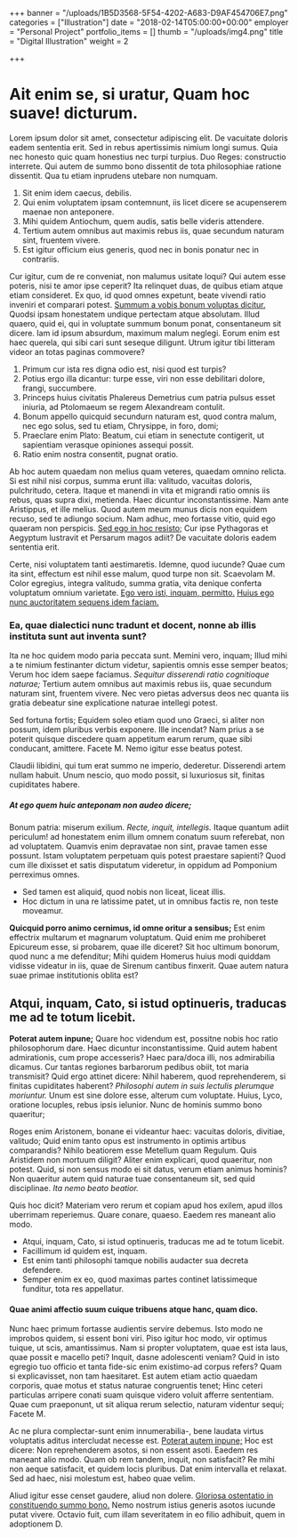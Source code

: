 +++
banner = "/uploads/1B5D3568-5F54-4202-A683-D9AF454706E7.png"
categories = ["Illustration"]
date = "2018-02-14T05:00:00+00:00"
employer = "Personal Project"
portfolio_items = []
thumb = "/uploads/img4.png"
title = "Digital Illustration"
weight = 2

+++
# Ait enim se, si uratur, Quam hoc suave! dicturum.

Lorem ipsum dolor sit amet, consectetur adipiscing elit. De vacuitate doloris eadem sententia erit. Sed in rebus apertissimis nimium longi sumus. Quia nec honesto quic quam honestius nec turpi turpius. Duo Reges: constructio interrete. Qui autem de summo bono dissentit de tota philosophiae ratione dissentit. Qua tu etiam inprudens utebare non numquam.

1. Sit enim idem caecus, debilis.
2. Qui enim voluptatem ipsam contemnunt, iis licet dicere se acupenserem maenae non anteponere.
3. Mihi quidem Antiochum, quem audis, satis belle videris attendere.
4. Tertium autem omnibus aut maximis rebus iis, quae secundum naturam sint, fruentem vivere.
5. Est igitur officium eius generis, quod nec in bonis ponatur nec in contrariis.

Cur igitur, cum de re conveniat, non malumus usitate loqui? Qui autem esse poteris, nisi te amor ipse ceperit? Ita relinquet duas, de quibus etiam atque etiam consideret. Ex quo, id quod omnes expetunt, beate vivendi ratio inveniri et comparari potest. [Summum a vobis bonum voluptas dicitur.](http://loripsum.net/) Quodsi ipsam honestatem undique pertectam atque absolutam. Illud quaero, quid ei, qui in voluptate summum bonum ponat, consentaneum sit dicere. Iam id ipsum absurdum, maximum malum neglegi. Eorum enim est haec querela, qui sibi cari sunt seseque diligunt. Utrum igitur tibi litteram videor an totas paginas commovere?

1. Primum cur ista res digna odio est, nisi quod est turpis?
2. Potius ergo illa dicantur: turpe esse, viri non esse debilitari dolore, frangi, succumbere.
3. Princeps huius civitatis Phalereus Demetrius cum patria pulsus esset iniuria, ad Ptolomaeum se regem Alexandream contulit.
4. Bonum appello quicquid secundurn naturam est, quod contra malum, nec ego solus, sed tu etiam, Chrysippe, in foro, domi;
5. Praeclare enim Plato: Beatum, cui etiam in senectute contigerit, ut sapientiam verasque opiniones assequi possit.
6. Ratio enim nostra consentit, pugnat oratio.

Ab hoc autem quaedam non melius quam veteres, quaedam omnino relicta. Si est nihil nisi corpus, summa erunt illa: valitudo, vacuitas doloris, pulchritudo, cetera. Itaque et manendi in vita et migrandi ratio omnis iis rebus, quas supra dixi, metienda. Haec dicuntur inconstantissime. Nam ante Aristippus, et ille melius. Quod autem meum munus dicis non equidem recuso, sed te adiungo socium. Nam adhuc, meo fortasse vitio, quid ego quaeram non perspicis. [Sed ego in hoc resisto;](http://loripsum.net/) Cur ipse Pythagoras et Aegyptum lustravit et Persarum magos adiit? De vacuitate doloris eadem sententia erit.

Certe, nisi voluptatem tanti aestimaretis. Idemne, quod iucunde? Quae cum ita sint, effectum est nihil esse malum, quod turpe non sit. Scaevolam M. Color egregius, integra valitudo, summa gratia, vita denique conferta voluptatum omnium varietate. [Ego vero isti, inquam, permitto.](http://loripsum.net/) [Huius ego nunc auctoritatem sequens idem faciam.](http://loripsum.net/)

### Ea, quae dialectici nunc tradunt et docent, nonne ab illis instituta sunt aut inventa sunt?

Ita ne hoc quidem modo paria peccata sunt. Memini vero, inquam; Illud mihi a te nimium festinanter dictum videtur, sapientis omnis esse semper beatos; Verum hoc idem saepe faciamus. _Sequitur disserendi ratio cognitioque naturae;_ Tertium autem omnibus aut maximis rebus iis, quae secundum naturam sint, fruentem vivere. Nec vero pietas adversus deos nec quanta iis gratia debeatur sine explicatione naturae intellegi potest.

Sed fortuna fortis; Equidem soleo etiam quod uno Graeci, si aliter non possum, idem pluribus verbis exponere. Ille incendat? Nam prius a se poterit quisque discedere quam appetitum earum rerum, quae sibi conducant, amittere. Facete M. Nemo igitur esse beatus potest.

Claudii libidini, qui tum erat summo ne imperio, dederetur. Disserendi artem nullam habuit. Unum nescio, quo modo possit, si luxuriosus sit, finitas cupiditates habere.

##### At ego quem huic anteponam non audeo dicere;

Bonum patria: miserum exilium. _Recte, inquit, intellegis._ Itaque quantum adiit periculum! ad honestatem enim illum omnem conatum suum referebat, non ad voluptatem. Quamvis enim depravatae non sint, pravae tamen esse possunt. Istam voluptatem perpetuam quis potest praestare sapienti? Quod cum ille dixisset et satis disputatum videretur, in oppidum ad Pomponium perreximus omnes.

* Sed tamen est aliquid, quod nobis non liceat, liceat illis.
* Hoc dictum in una re latissime patet, ut in omnibus factis re, non teste moveamur.

**Quicquid porro animo cernimus, id omne oritur a sensibus;** Est enim effectrix multarum et magnarum voluptatum. Quid enim me prohiberet Epicureum esse, si probarem, quae ille diceret? Sit hoc ultimum bonorum, quod nunc a me defenditur; Mihi quidem Homerus huius modi quiddam vidisse videatur in iis, quae de Sirenum cantibus finxerit. Quae autem natura suae primae institutionis oblita est?

## Atqui, inquam, Cato, si istud optinueris, traducas me ad te totum licebit.

**Poterat autem inpune;** Quare hoc videndum est, possitne nobis hoc ratio philosophorum dare. Haec dicuntur inconstantissime. Quid autem habent admirationis, cum prope accesseris? Haec para/doca illi, nos admirabilia dicamus. Cur tantas regiones barbarorum pedibus obiit, tot maria transmisit? Quid ergo attinet dicere: Nihil haberem, quod reprehenderem, si finitas cupiditates haberent? _Philosophi autem in suis lectulis plerumque moriuntur._ Unum est sine dolore esse, alterum cum voluptate. Huius, Lyco, oratione locuples, rebus ipsis ielunior. Nunc de hominis summo bono quaeritur;

Roges enim Aristonem, bonane ei videantur haec: vacuitas doloris, divitiae, valitudo; Quid enim tanto opus est instrumento in optimis artibus comparandis? Nihilo beatiorem esse Metellum quam Regulum. Quis Aristidem non mortuum diligit? Aliter enim explicari, quod quaeritur, non potest. Quid, si non sensus modo ei sit datus, verum etiam animus hominis? Non quaeritur autem quid naturae tuae consentaneum sit, sed quid disciplinae. _Ita nemo beato beatior._

Quis hoc dicit? Materiam vero rerum et copiam apud hos exilem, apud illos uberrimam reperiemus. Quare conare, quaeso. Eaedem res maneant alio modo.

* Atqui, inquam, Cato, si istud optinueris, traducas me ad te totum licebit.
* Facillimum id quidem est, inquam.
* Est enim tanti philosophi tamque nobilis audacter sua decreta defendere.
* Semper enim ex eo, quod maximas partes continet latissimeque funditur, tota res appellatur.

#### Quae animi affectio suum cuique tribuens atque hanc, quam dico.

Nunc haec primum fortasse audientis servire debemus. Isto modo ne improbos quidem, si essent boni viri. Piso igitur hoc modo, vir optimus tuique, ut scis, amantissimus. Nam si propter voluptatem, quae est ista laus, quae possit e macello peti? Inquit, dasne adolescenti veniam? Quid in isto egregio tuo officio et tanta fide-sic enim existimo-ad corpus refers? Quam si explicavisset, non tam haesitaret. Est autem etiam actio quaedam corporis, quae motus et status naturae congruentis tenet; Hinc ceteri particulas arripere conati suam quisque videro voluit afferre sententiam. Quae cum praeponunt, ut sit aliqua rerum selectio, naturam videntur sequi; Facete M.

Ac ne plura complectar-sunt enim innumerabilia-, bene laudata virtus voluptatis aditus intercludat necesse est. [Poterat autem inpune;](http://loripsum.net/) Hoc est dicere: Non reprehenderem asotos, si non essent asoti. Eaedem res maneant alio modo. Quam ob rem tandem, inquit, non satisfacit? Re mihi non aeque satisfacit, et quidem locis pluribus. Dat enim intervalla et relaxat. Sed ad haec, nisi molestum est, habeo quae velim.

Aliud igitur esse censet gaudere, aliud non dolere. [Gloriosa ostentatio in constituendo summo bono.](http://loripsum.net/) Nemo nostrum istius generis asotos iucunde putat vivere. Octavio fuit, cum illam severitatem in eo filio adhibuit, quem in adoptionem D.